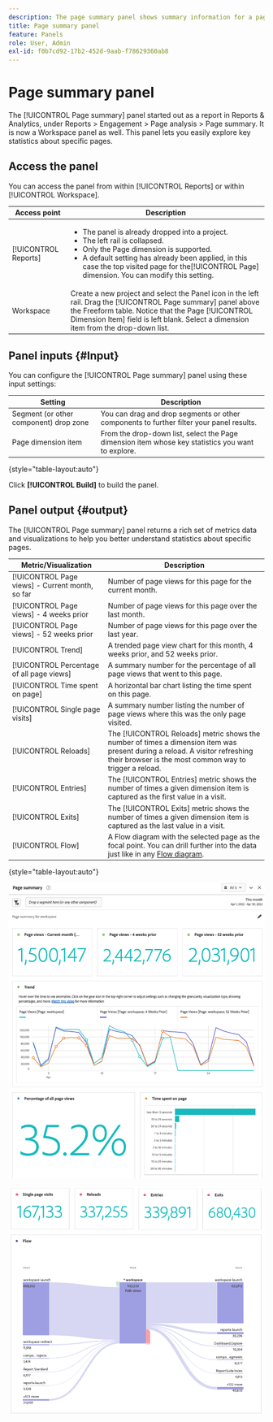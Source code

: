 ```yaml
---
description: The page summary panel shows summary information for a page of your choosing.
title: Page summary panel
feature: Panels
role: User, Admin
exl-id: f0b7cd92-17b2-452d-9aab-f78629360ab8
---
```

# Page summary panel

The [!UICONTROL Page summary] panel started out as a report in Reports & Analytics, under Reports > Engagement > Page analysis > Page summary. It is now a Workspace panel as well. This panel lets you easily explore key statistics about specific pages.

## Access the panel

You can access the panel from within [!UICONTROL Reports] or within [!UICONTROL Workspace].

| Access point | Description |
| --- | --- |
| [!UICONTROL Reports] | <ul><li>The panel is already dropped into a project.</li><li>The left rail is collapsed.</li><li>Only the Page dimension is supported.</li><li>A default setting has already been applied, in this case the top visited page for the[!UICONTROL Page] dimension. You can modify this setting.</li></ul> |
| Workspace | Create a new project and select the Panel icon in the left rail. Drag the [!UICONTROL Page summary] panel above the Freeform table. Notice that the Page [!UICONTROL Dimension Item] field is left blank. Select a dimension item from the drop-down list. |

## Panel inputs {#Input}

You can configure the [!UICONTROL Page summary] panel using these input settings:

| Setting | Description |
| --- | --- |
| Segment (or other component) drop zone | You can drag and drop segments or other components to further filter your panel results. |
| Page dimension item | From the drop-down list, select the Page dimension item whose key statistics you want to explore. |

{style="table-layout:auto"}

Click **[!UICONTROL Build]** to build the panel.

## Panel output {#output}

The [!UICONTROL Page summary] panel returns a rich set of metrics data and visualizations to help you better understand statistics about specific pages.

| Metric/Visualization | Description |
| --- | --- |
| [!UICONTROL Page views] - Current month, so far | Number of page views for this page for the current month. |
| [!UICONTROL Page views] - 4 weeks prior | Number of page views for this page over the last month. |
| [!UICONTROL Page views] - 52 weeks prior | Number of page views for this page over the last year. |
| [!UICONTROL Trend] | A trended page view chart for this month, 4 weeks prior, and 52 weeks prior. |
| [!UICONTROL Percentage of all page views] | A summary number for the percentage of all page views that went to this page. |
| [!UICONTROL Time spent on page] | A horizontal bar chart listing the time spent on this page. |
| [!UICONTROL Single page visits] | A summary number listing the number of page views where this was the only page visited. |
| [!UICONTROL Reloads] | The [!UICONTROL Reloads] metric shows the number of times a dimension item was present during a reload. A visitor refreshing their browser is the most common way to trigger a reload. |
| [!UICONTROL Entries] | The [!UICONTROL Entries] metric shows the number of times a given dimension item is captured as the first value in a visit. |
| [!UICONTROL Exits] | The [!UICONTROL Exits] metric shows the number of times a given dimension item is captured as the last value in a visit.  |
| [!UICONTROL Flow] | A Flow diagram with the selected page as the focal point. You can drill further into the data just like in any [Flow diagram](/help/analyze/analysis-workspace/visualizations/c-flow/creating-flow-report.md). |

{style="table-layout:auto"}

![Page summary panel](assets/page-sum1.png)

![Metrics and flow](assets/page-sum2.png)
